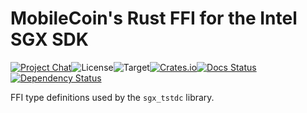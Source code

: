 # MobileCoin's Rust FFI for the Intel SGX SDK

[![Project Chat][chat-image]][chat-link]<!--
-->![License][license-image]<!--
-->![Target][target-image]<!--
-->[![Crates.io][crate-image]][crate-link]<!--
-->[![Docs Status][docs-image]][docs-link]<!--
-->[![Dependency Status][deps-image]][deps-link]

FFI type definitions used by the `sgx_tstdc` library.

[chat-image]: https://img.shields.io/discord/844353360348971068?style=flat-square
[chat-link]: https://mobilecoin.chat
[license-image]: https://img.shields.io/crates/l/mc-sgx-tstdc-sys-types?style=flat-square
[target-image]: https://img.shields.io/badge/target-any-brightgreen?style=flat-square
[crate-image]: https://img.shields.io/crates/v/mc-sgx-tstdc-sys-types.svg?style=flat-square
[crate-link]: https://crates.io/crates/mc-sgx-tstdc-sys-types
[docs-image]: https://img.shields.io/docsrs/mc-sgx-tstdc-sys-types?style=flat-square
[docs-link]: https://docs.rs/crate/mc-sgx-tstdc-sys-types
[deps-image]: https://deps.rs/crate/mc-sgx-tstdc-sys-types/0.7.5/status.svg?style=flat-square
[deps-link]: https://deps.rs/crate/mc-sgx-tstdc-sys-types/0.7.5
